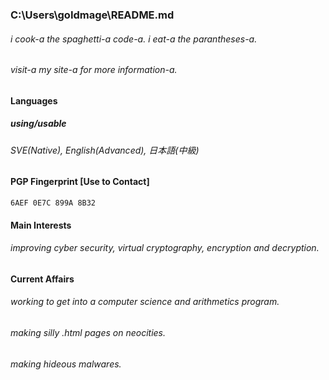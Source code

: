 ### C:\Users\goIdmage\README.md

###### i cook-a the spaghetti-a code-a. i eat-a the parantheses-a.
###### visit-a my site-a for more information-a.

#### Languages

##### using/usable
###### SVE(Native), English(Advanced), 日本語(中級)

#### PGP Fingerprint [Use to Contact]
`6AEF 0E7C 899A 8B32`

#### Main Interests
###### improving cyber security, virtual cryptography, encryption and decryption.

#### Current Affairs
###### working to get into a computer science and arithmetics program.
###### making silly .html pages on neocities.
###### making hideous malwares.
